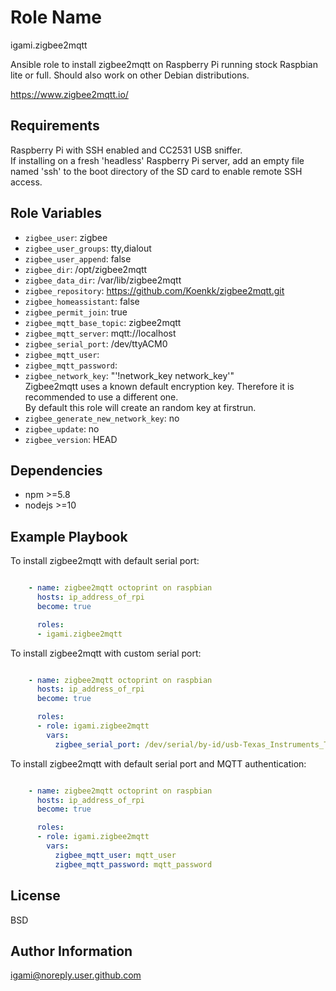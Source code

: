 Role Name
=========

igami.zigbee2mqtt

Ansible role to install  zigbee2mqtt on Raspberry Pi running stock Raspbian lite or full. Should also work on other Debian distributions.

https://www.zigbee2mqtt.io/

Requirements
------------

Raspberry Pi with SSH enabled and CC2531 USB sniffer.  
If installing on a fresh 'headless' Raspberry Pi server, add an empty file named 'ssh' to the boot directory of the SD card to enable remote SSH access.

Role Variables
--------------

- `zigbee_user`: zigbee
- `zigbee_user_groups`: tty,dialout
- `zigbee_user_append`: false
- `zigbee_dir`: /opt/zigbee2mqtt
- `zigbee_data_dir`: /var/lib/zigbee2mqtt
- `zigbee_repository`: https://github.com/Koenkk/zigbee2mqtt.git
- `zigbee_homeassistant`: false
- `zigbee_permit_join`: true
- `zigbee_mqtt_base_topic`: zigbee2mqtt
- `zigbee_mqtt_server`: mqtt://localhost
- `zigbee_serial_port`: /dev/ttyACM0
- `zigbee_mqtt_user`: 
- `zigbee_mqtt_password`: 
- `zigbee_network_key`: "'!network_key network_key'"  
  Zigbee2mqtt uses a known default encryption key. Therefore it is recommended to use a different one.  
  By default this role will create an random key at firstrun.
- `zigbee_generate_new_network_key`: no
- `zigbee_update`: no
- `zigbee_version`: HEAD

Dependencies
------------

- npm >=5.8
- nodejs >=10

Example Playbook
----------------

To install zigbee2mqtt with default serial port:

```yaml

    - name: zigbee2mqtt octoprint on raspbian
      hosts: ip_address_of_rpi
      become: true

      roles:
      - igami.zigbee2mqtt
```

To install zigbee2mqtt with custom serial port:

```yaml

    - name: zigbee2mqtt octoprint on raspbian
      hosts: ip_address_of_rpi
      become: true

      roles:
      - role: igami.zigbee2mqtt
        vars: 
          zigbee_serial_port: /dev/serial/by-id/usb-Texas_Instruments_TI_CC2531_USB_CDC___0X00124B0018ED3DDF-if00
```

To install zigbee2mqtt with default serial port and MQTT authentication:

```yaml

    - name: zigbee2mqtt octoprint on raspbian
      hosts: ip_address_of_rpi
      become: true

      roles:
      - role: igami.zigbee2mqtt
        vars: 
          zigbee_mqtt_user: mqtt_user
          zigbee_mqtt_password: mqtt_password
```

License
-------

BSD

Author Information
------------------

igami@noreply.user.github.com
